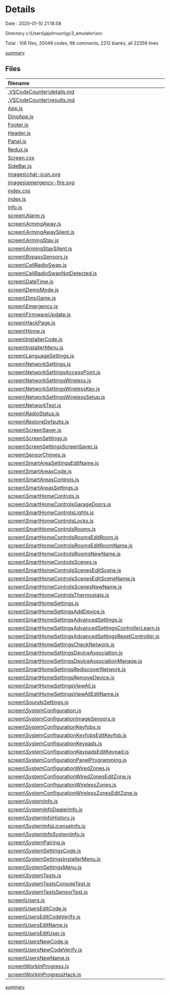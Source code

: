 # Details

Date : 2020-01-10 21:18:58

Directory c:\Users\jajohnson\gc3_emulator\src

Total : 108 files,  20049 codes, 98 comments, 2212 blanks, all 22359 lines

[summary](results.md)

## Files
| filename | language | code | comment | blank | total |
| :--- | :--- | ---: | ---: | ---: | ---: |
| [.VSCodeCounter\details.md](file:///c%3A/Users/jajohnson/gc3_emulator/src/.VSCodeCounter/details.md) | Markdown | 115 | 0 | 6 | 121 |
| [.VSCodeCounter\results.md](file:///c%3A/Users/jajohnson/gc3_emulator/src/.VSCodeCounter/results.md) | Markdown | 18 | 0 | 7 | 25 |
| [App.js](file:///c%3A/Users/jajohnson/gc3_emulator/src/App.js) | JavaScript | 189 | 27 | 40 | 256 |
| [DinoApp.js](file:///c%3A/Users/jajohnson/gc3_emulator/src/DinoApp.js) | JavaScript | 341 | 4 | 81 | 426 |
| [Footer.js](file:///c%3A/Users/jajohnson/gc3_emulator/src/Footer.js) | JavaScript | 13 | 0 | 2 | 15 |
| [Header.js](file:///c%3A/Users/jajohnson/gc3_emulator/src/Header.js) | JavaScript | 13 | 0 | 3 | 16 |
| [Panel.js](file:///c%3A/Users/jajohnson/gc3_emulator/src/Panel.js) | JavaScript | 180 | 3 | 9 | 192 |
| [Redux.js](file:///c%3A/Users/jajohnson/gc3_emulator/src/Redux.js) | JavaScript | 851 | 11 | 48 | 910 |
| [Screen.css](file:///c%3A/Users/jajohnson/gc3_emulator/src/Screen.css) | CSS | 0 | 0 | 1 | 1 |
| [SideBar.js](file:///c%3A/Users/jajohnson/gc3_emulator/src/SideBar.js) | JavaScript | 666 | 2 | 197 | 865 |
| [images\chat-icon.svg](file:///c%3A/Users/jajohnson/gc3_emulator/src/images/chat-icon.svg) | XML | 1 | 0 | 0 | 1 |
| [images\emergency-fire.svg](file:///c%3A/Users/jajohnson/gc3_emulator/src/images/emergency-fire.svg) | XML | 3 | 0 | 1 | 4 |
| [index.css](file:///c%3A/Users/jajohnson/gc3_emulator/src/index.css) | CSS | 1,226 | 16 | 4 | 1,246 |
| [index.js](file:///c%3A/Users/jajohnson/gc3_emulator/src/index.js) | JavaScript | 8 | 0 | 3 | 11 |
| [info.js](file:///c%3A/Users/jajohnson/gc3_emulator/src/info.js) | JavaScript | 297 | 0 | 75 | 372 |
| [screen\Alarm.js](file:///c%3A/Users/jajohnson/gc3_emulator/src/screen/Alarm.js) | JavaScript | 207 | 0 | 38 | 245 |
| [screen\ArmingAway.js](file:///c%3A/Users/jajohnson/gc3_emulator/src/screen/ArmingAway.js) | JavaScript | 278 | 0 | 50 | 328 |
| [screen\ArmingAwaySilent.js](file:///c%3A/Users/jajohnson/gc3_emulator/src/screen/ArmingAwaySilent.js) | JavaScript | 0 | 0 | 1 | 1 |
| [screen\ArmingStay.js](file:///c%3A/Users/jajohnson/gc3_emulator/src/screen/ArmingStay.js) | JavaScript | 277 | 0 | 50 | 327 |
| [screen\ArmingStaySilent.js](file:///c%3A/Users/jajohnson/gc3_emulator/src/screen/ArmingStaySilent.js) | JavaScript | 0 | 0 | 1 | 1 |
| [screen\BypassSensors.js](file:///c%3A/Users/jajohnson/gc3_emulator/src/screen/BypassSensors.js) | JavaScript | 51 | 0 | 16 | 67 |
| [screen\CellRadioSwap.js](file:///c%3A/Users/jajohnson/gc3_emulator/src/screen/CellRadioSwap.js) | JavaScript | 41 | 0 | 14 | 55 |
| [screen\CellRadioSwapNotDetected.js](file:///c%3A/Users/jajohnson/gc3_emulator/src/screen/CellRadioSwapNotDetected.js) | JavaScript | 0 | 0 | 1 | 1 |
| [screen\DateTime.js](file:///c%3A/Users/jajohnson/gc3_emulator/src/screen/DateTime.js) | JavaScript | 41 | 0 | 14 | 55 |
| [screen\DemoMode.js](file:///c%3A/Users/jajohnson/gc3_emulator/src/screen/DemoMode.js) | JavaScript | 0 | 0 | 1 | 1 |
| [screen\DinoGame.js](file:///c%3A/Users/jajohnson/gc3_emulator/src/screen/DinoGame.js) | JavaScript | 12 | 0 | 2 | 14 |
| [screen\Emergency.js](file:///c%3A/Users/jajohnson/gc3_emulator/src/screen/Emergency.js) | JavaScript | 39 | 0 | 10 | 49 |
| [screen\FirmwareUpdate.js](file:///c%3A/Users/jajohnson/gc3_emulator/src/screen/FirmwareUpdate.js) | JavaScript | 41 | 0 | 14 | 55 |
| [screen\HackPage.js](file:///c%3A/Users/jajohnson/gc3_emulator/src/screen/HackPage.js) | JavaScript | 25 | 0 | 5 | 30 |
| [screen\Home.js](file:///c%3A/Users/jajohnson/gc3_emulator/src/screen/Home.js) | JavaScript | 520 | 5 | 169 | 694 |
| [screen\InstallerCode.js](file:///c%3A/Users/jajohnson/gc3_emulator/src/screen/InstallerCode.js) | JavaScript | 157 | 0 | 38 | 195 |
| [screen\InstallerMenu.js](file:///c%3A/Users/jajohnson/gc3_emulator/src/screen/InstallerMenu.js) | JavaScript | 179 | 0 | 39 | 218 |
| [screen\LanguageSettings.js](file:///c%3A/Users/jajohnson/gc3_emulator/src/screen/LanguageSettings.js) | JavaScript | 41 | 0 | 14 | 55 |
| [screen\NetworkSettings.js](file:///c%3A/Users/jajohnson/gc3_emulator/src/screen/NetworkSettings.js) | JavaScript | 128 | 0 | 30 | 158 |
| [screen\NetworkSettingsAccessPoint.js](file:///c%3A/Users/jajohnson/gc3_emulator/src/screen/NetworkSettingsAccessPoint.js) | JavaScript | 0 | 0 | 1 | 1 |
| [screen\NetworkSettingsWireless.js](file:///c%3A/Users/jajohnson/gc3_emulator/src/screen/NetworkSettingsWireless.js) | JavaScript | 0 | 0 | 1 | 1 |
| [screen\NetworkSettingsWirelessKey.js](file:///c%3A/Users/jajohnson/gc3_emulator/src/screen/NetworkSettingsWirelessKey.js) | JavaScript | 0 | 0 | 1 | 1 |
| [screen\NetworkSettingsWirelessSetup.js](file:///c%3A/Users/jajohnson/gc3_emulator/src/screen/NetworkSettingsWirelessSetup.js) | JavaScript | 0 | 0 | 1 | 1 |
| [screen\NetworkTest.js](file:///c%3A/Users/jajohnson/gc3_emulator/src/screen/NetworkTest.js) | JavaScript | 0 | 0 | 1 | 1 |
| [screen\RadioStatus.js](file:///c%3A/Users/jajohnson/gc3_emulator/src/screen/RadioStatus.js) | JavaScript | 0 | 0 | 1 | 1 |
| [screen\RestoreDefaults.js](file:///c%3A/Users/jajohnson/gc3_emulator/src/screen/RestoreDefaults.js) | JavaScript | 0 | 0 | 1 | 1 |
| [screen\ScreenSaver.js](file:///c%3A/Users/jajohnson/gc3_emulator/src/screen/ScreenSaver.js) | JavaScript | 31 | 0 | 5 | 36 |
| [screen\ScreenSettings.js](file:///c%3A/Users/jajohnson/gc3_emulator/src/screen/ScreenSettings.js) | JavaScript | 41 | 0 | 14 | 55 |
| [screen\ScreenSettingsScreenSaver.js](file:///c%3A/Users/jajohnson/gc3_emulator/src/screen/ScreenSettingsScreenSaver.js) | JavaScript | 0 | 0 | 1 | 1 |
| [screen\SensorChimes.js](file:///c%3A/Users/jajohnson/gc3_emulator/src/screen/SensorChimes.js) | JavaScript | 41 | 0 | 14 | 55 |
| [screen\SmartAreaSettingsEditName.js](file:///c%3A/Users/jajohnson/gc3_emulator/src/screen/SmartAreaSettingsEditName.js) | JavaScript | 0 | 0 | 1 | 1 |
| [screen\SmartAreasCode.js](file:///c%3A/Users/jajohnson/gc3_emulator/src/screen/SmartAreasCode.js) | JavaScript | 14 | 0 | 2 | 16 |
| [screen\SmartAreasControls.js](file:///c%3A/Users/jajohnson/gc3_emulator/src/screen/SmartAreasControls.js) | JavaScript | 0 | 0 | 1 | 1 |
| [screen\SmartAreasSettings.js](file:///c%3A/Users/jajohnson/gc3_emulator/src/screen/SmartAreasSettings.js) | JavaScript | 41 | 0 | 14 | 55 |
| [screen\SmartHomeControls.js](file:///c%3A/Users/jajohnson/gc3_emulator/src/screen/SmartHomeControls.js) | JavaScript | 106 | 0 | 25 | 131 |
| [screen\SmartHomeControlsGarageDoors.js](file:///c%3A/Users/jajohnson/gc3_emulator/src/screen/SmartHomeControlsGarageDoors.js) | JavaScript | 58 | 0 | 16 | 74 |
| [screen\SmartHomeControlsLights.js](file:///c%3A/Users/jajohnson/gc3_emulator/src/screen/SmartHomeControlsLights.js) | JavaScript | 58 | 0 | 16 | 74 |
| [screen\SmartHomeControlsLocks.js](file:///c%3A/Users/jajohnson/gc3_emulator/src/screen/SmartHomeControlsLocks.js) | JavaScript | 58 | 0 | 16 | 74 |
| [screen\SmartHomeControlsRooms.js](file:///c%3A/Users/jajohnson/gc3_emulator/src/screen/SmartHomeControlsRooms.js) | JavaScript | 0 | 0 | 1 | 1 |
| [screen\SmartHomeControlsRoomsEditRoom.js](file:///c%3A/Users/jajohnson/gc3_emulator/src/screen/SmartHomeControlsRoomsEditRoom.js) | JavaScript | 0 | 0 | 1 | 1 |
| [screen\SmartHomeControlsRoomsEditRoomName.js](file:///c%3A/Users/jajohnson/gc3_emulator/src/screen/SmartHomeControlsRoomsEditRoomName.js) | JavaScript | 0 | 0 | 1 | 1 |
| [screen\SmartHomeControlsRoomsNewName.js](file:///c%3A/Users/jajohnson/gc3_emulator/src/screen/SmartHomeControlsRoomsNewName.js) | JavaScript | 0 | 0 | 1 | 1 |
| [screen\SmartHomeControlsScenes.js](file:///c%3A/Users/jajohnson/gc3_emulator/src/screen/SmartHomeControlsScenes.js) | JavaScript | 0 | 0 | 1 | 1 |
| [screen\SmartHomeControlsScenesEditScene.js](file:///c%3A/Users/jajohnson/gc3_emulator/src/screen/SmartHomeControlsScenesEditScene.js) | JavaScript | 0 | 0 | 1 | 1 |
| [screen\SmartHomeControlsScenesEditSceneName.js](file:///c%3A/Users/jajohnson/gc3_emulator/src/screen/SmartHomeControlsScenesEditSceneName.js) | JavaScript | 0 | 0 | 1 | 1 |
| [screen\SmartHomeControlsScenesNewName.js](file:///c%3A/Users/jajohnson/gc3_emulator/src/screen/SmartHomeControlsScenesNewName.js) | JavaScript | 0 | 0 | 1 | 1 |
| [screen\SmartHomeControlsThermostats.js](file:///c%3A/Users/jajohnson/gc3_emulator/src/screen/SmartHomeControlsThermostats.js) | JavaScript | 58 | 0 | 16 | 74 |
| [screen\SmartHomeSettings.js](file:///c%3A/Users/jajohnson/gc3_emulator/src/screen/SmartHomeSettings.js) | JavaScript | 236 | 0 | 57 | 293 |
| [screen\SmartHomeSettingsAddDevice.js](file:///c%3A/Users/jajohnson/gc3_emulator/src/screen/SmartHomeSettingsAddDevice.js) | JavaScript | 0 | 0 | 1 | 1 |
| [screen\SmartHomeSettingsAdvancedSettings.js](file:///c%3A/Users/jajohnson/gc3_emulator/src/screen/SmartHomeSettingsAdvancedSettings.js) | JavaScript | 0 | 0 | 1 | 1 |
| [screen\SmartHomeSettingsAdvancedSettingsControllerLearn.js](file:///c%3A/Users/jajohnson/gc3_emulator/src/screen/SmartHomeSettingsAdvancedSettingsControllerLearn.js) | JavaScript | 0 | 0 | 1 | 1 |
| [screen\SmartHomeSettingsAdvancedSettingsResetController.js](file:///c%3A/Users/jajohnson/gc3_emulator/src/screen/SmartHomeSettingsAdvancedSettingsResetController.js) | JavaScript | 0 | 0 | 1 | 1 |
| [screen\SmartHomeSettingsCheckNetwork.js](file:///c%3A/Users/jajohnson/gc3_emulator/src/screen/SmartHomeSettingsCheckNetwork.js) | JavaScript | 0 | 0 | 1 | 1 |
| [screen\SmartHomeSettingsDeviceAssociation.js](file:///c%3A/Users/jajohnson/gc3_emulator/src/screen/SmartHomeSettingsDeviceAssociation.js) | JavaScript | 0 | 0 | 1 | 1 |
| [screen\SmartHomeSettingsDeviceAssociationManage.js](file:///c%3A/Users/jajohnson/gc3_emulator/src/screen/SmartHomeSettingsDeviceAssociationManage.js) | JavaScript | 0 | 0 | 1 | 1 |
| [screen\SmartHomeSettingsRediscoverNetwork.js](file:///c%3A/Users/jajohnson/gc3_emulator/src/screen/SmartHomeSettingsRediscoverNetwork.js) | JavaScript | 0 | 0 | 1 | 1 |
| [screen\SmartHomeSettingsRemoveDevice.js](file:///c%3A/Users/jajohnson/gc3_emulator/src/screen/SmartHomeSettingsRemoveDevice.js) | JavaScript | 0 | 0 | 1 | 1 |
| [screen\SmartHomeSettingsViewAll.js](file:///c%3A/Users/jajohnson/gc3_emulator/src/screen/SmartHomeSettingsViewAll.js) | JavaScript | 0 | 0 | 1 | 1 |
| [screen\SmartHomeSettingsViewAllEditName.js](file:///c%3A/Users/jajohnson/gc3_emulator/src/screen/SmartHomeSettingsViewAllEditName.js) | JavaScript | 0 | 0 | 1 | 1 |
| [screen\SoundsSettings.js](file:///c%3A/Users/jajohnson/gc3_emulator/src/screen/SoundsSettings.js) | JavaScript | 41 | 0 | 14 | 55 |
| [screen\SystemConfiguration.js](file:///c%3A/Users/jajohnson/gc3_emulator/src/screen/SystemConfiguration.js) | JavaScript | 94 | 0 | 21 | 115 |
| [screen\SystemConfigurationImageSensors.js](file:///c%3A/Users/jajohnson/gc3_emulator/src/screen/SystemConfigurationImageSensors.js) | JavaScript | 0 | 0 | 1 | 1 |
| [screen\SystemConfigurationKeyfobs.js](file:///c%3A/Users/jajohnson/gc3_emulator/src/screen/SystemConfigurationKeyfobs.js) | JavaScript | 1,539 | 1 | 55 | 1,595 |
| [screen\SystemConfigurationKeyfobsEditKeyfob.js](file:///c%3A/Users/jajohnson/gc3_emulator/src/screen/SystemConfigurationKeyfobsEditKeyfob.js) | JavaScript | 0 | 0 | 1 | 1 |
| [screen\SystemConfigurationKeypads.js](file:///c%3A/Users/jajohnson/gc3_emulator/src/screen/SystemConfigurationKeypads.js) | JavaScript | 1,392 | 1 | 46 | 1,439 |
| [screen\SystemConfigurationKeypadsEditKeypad.js](file:///c%3A/Users/jajohnson/gc3_emulator/src/screen/SystemConfigurationKeypadsEditKeypad.js) | JavaScript | 0 | 0 | 1 | 1 |
| [screen\SystemConfigurationPanelProgramming.js](file:///c%3A/Users/jajohnson/gc3_emulator/src/screen/SystemConfigurationPanelProgramming.js) | JavaScript | 0 | 0 | 1 | 1 |
| [screen\SystemConfigurationWiredZones.js](file:///c%3A/Users/jajohnson/gc3_emulator/src/screen/SystemConfigurationWiredZones.js) | JavaScript | 1,668 | 1 | 58 | 1,727 |
| [screen\SystemConfigurationWiredZonesEditZone.js](file:///c%3A/Users/jajohnson/gc3_emulator/src/screen/SystemConfigurationWiredZonesEditZone.js) | JavaScript | 0 | 0 | 1 | 1 |
| [screen\SystemConfigurationWirelessZones.js](file:///c%3A/Users/jajohnson/gc3_emulator/src/screen/SystemConfigurationWirelessZones.js) | JavaScript | 2,278 | 1 | 61 | 2,340 |
| [screen\SystemConfigurationWirelessZonesEditZone.js](file:///c%3A/Users/jajohnson/gc3_emulator/src/screen/SystemConfigurationWirelessZonesEditZone.js) | JavaScript | 4,337 | 1 | 267 | 4,605 |
| [screen\SystemInfo.js](file:///c%3A/Users/jajohnson/gc3_emulator/src/screen/SystemInfo.js) | JavaScript | 82 | 0 | 20 | 102 |
| [screen\SystemInfoDealerInfo.js](file:///c%3A/Users/jajohnson/gc3_emulator/src/screen/SystemInfoDealerInfo.js) | JavaScript | 79 | 0 | 25 | 104 |
| [screen\SystemInfoHistory.js](file:///c%3A/Users/jajohnson/gc3_emulator/src/screen/SystemInfoHistory.js) | JavaScript | 0 | 0 | 1 | 1 |
| [screen\SystemInfoLicenseInfo.js](file:///c%3A/Users/jajohnson/gc3_emulator/src/screen/SystemInfoLicenseInfo.js) | JavaScript | 0 | 0 | 1 | 1 |
| [screen\SystemInfoSystemInfo.js](file:///c%3A/Users/jajohnson/gc3_emulator/src/screen/SystemInfoSystemInfo.js) | JavaScript | 115 | 0 | 29 | 144 |
| [screen\SystemPairing.js](file:///c%3A/Users/jajohnson/gc3_emulator/src/screen/SystemPairing.js) | JavaScript | 0 | 0 | 1 | 1 |
| [screen\SystemSettingsCode.js](file:///c%3A/Users/jajohnson/gc3_emulator/src/screen/SystemSettingsCode.js) | JavaScript | 163 | 25 | 37 | 225 |
| [screen\SystemSettingsInstallerMenu.js](file:///c%3A/Users/jajohnson/gc3_emulator/src/screen/SystemSettingsInstallerMenu.js) | JavaScript | 234 | 0 | 53 | 287 |
| [screen\SystemSettingsMenu.js](file:///c%3A/Users/jajohnson/gc3_emulator/src/screen/SystemSettingsMenu.js) | JavaScript | 237 | 0 | 54 | 291 |
| [screen\SystemTests.js](file:///c%3A/Users/jajohnson/gc3_emulator/src/screen/SystemTests.js) | JavaScript | 41 | 0 | 14 | 55 |
| [screen\SystemTestsConsoleTest.js](file:///c%3A/Users/jajohnson/gc3_emulator/src/screen/SystemTestsConsoleTest.js) | JavaScript | 0 | 0 | 1 | 1 |
| [screen\SystemTestsSensorTest.js](file:///c%3A/Users/jajohnson/gc3_emulator/src/screen/SystemTestsSensorTest.js) | JavaScript | 0 | 0 | 1 | 1 |
| [screen\Users.js](file:///c%3A/Users/jajohnson/gc3_emulator/src/screen/Users.js) | JavaScript | 217 | 0 | 88 | 305 |
| [screen\UsersEditCode.js](file:///c%3A/Users/jajohnson/gc3_emulator/src/screen/UsersEditCode.js) | JavaScript | 0 | 0 | 1 | 1 |
| [screen\UsersEditCodeVerify.js](file:///c%3A/Users/jajohnson/gc3_emulator/src/screen/UsersEditCodeVerify.js) | JavaScript | 0 | 0 | 1 | 1 |
| [screen\UsersEditName.js](file:///c%3A/Users/jajohnson/gc3_emulator/src/screen/UsersEditName.js) | JavaScript | 0 | 0 | 1 | 1 |
| [screen\UsersEditUser.js](file:///c%3A/Users/jajohnson/gc3_emulator/src/screen/UsersEditUser.js) | JavaScript | 103 | 0 | 33 | 136 |
| [screen\UsersNewCode.js](file:///c%3A/Users/jajohnson/gc3_emulator/src/screen/UsersNewCode.js) | JavaScript | 81 | 0 | 17 | 98 |
| [screen\UsersNewCodeVerify.js](file:///c%3A/Users/jajohnson/gc3_emulator/src/screen/UsersNewCodeVerify.js) | JavaScript | 67 | 0 | 13 | 80 |
| [screen\UsersNewName.js](file:///c%3A/Users/jajohnson/gc3_emulator/src/screen/UsersNewName.js) | JavaScript | 534 | 0 | 78 | 612 |
| [screen\WorkInProgress.js](file:///c%3A/Users/jajohnson/gc3_emulator/src/screen/WorkInProgress.js) | JavaScript | 23 | 0 | 4 | 27 |
| [screen\WorkInProgressHack.js](file:///c%3A/Users/jajohnson/gc3_emulator/src/screen/WorkInProgressHack.js) | JavaScript | 24 | 0 | 4 | 28 |

[summary](results.md)